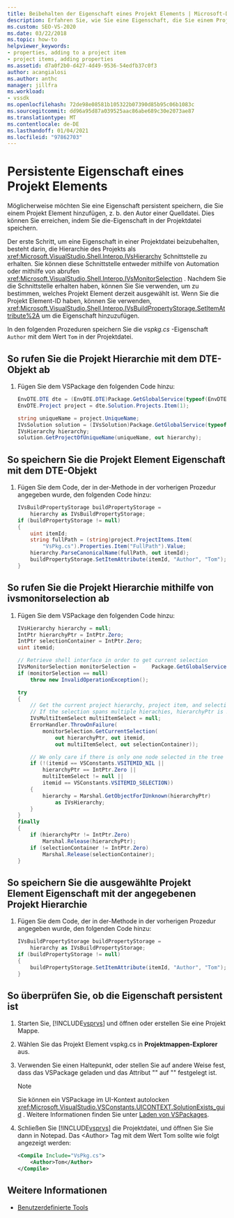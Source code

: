 ```yaml
---
title: Beibehalten der Eigenschaft eines Projekt Elements | Microsoft-Dokumentation
description: Erfahren Sie, wie Sie eine Eigenschaft, die Sie einem Projekt Element hinzufügen, beibehalten, indem Sie die-Eigenschaft in der Projektdatei im erweiterten Projekttyp speichern.
ms.custom: SEO-VS-2020
ms.date: 03/22/2018
ms.topic: how-to
helpviewer_keywords:
- properties, adding to a project item
- project items, adding properties
ms.assetid: d7a0f2b0-d427-4d49-9536-54edfb37c0f3
author: acangialosi
ms.author: anthc
manager: jillfra
ms.workload:
- vssdk
ms.openlocfilehash: 72de98e08581b105322b07390d85b95c06b1083c
ms.sourcegitcommit: dd96a95d87a039525aac86abe689c30e2073ae87
ms.translationtype: MT
ms.contentlocale: de-DE
ms.lasthandoff: 01/04/2021
ms.locfileid: "97862703"
---
```

# <a name="persist-the-property-of-a-project-item"></a>Persistente Eigenschaft eines Projekt Elements
Möglicherweise möchten Sie eine Eigenschaft persistent speichern, die Sie einem Projekt Element hinzufügen, z. b. den Autor einer Quelldatei. Dies können Sie erreichen, indem Sie die-Eigenschaft in der Projektdatei speichern.

 Der erste Schritt, um eine Eigenschaft in einer Projektdatei beizubehalten, besteht darin, die Hierarchie des Projekts als <xref:Microsoft.VisualStudio.Shell.Interop.IVsHierarchy> Schnittstelle zu erhalten. Sie können diese Schnittstelle entweder mithilfe von Automation oder mithilfe von abrufen <xref:Microsoft.VisualStudio.Shell.Interop.IVsMonitorSelection> . Nachdem Sie die Schnittstelle erhalten haben, können Sie Sie verwenden, um zu bestimmen, welches Projekt Element derzeit ausgewählt ist. Wenn Sie die Projekt Element-ID haben, können Sie verwenden, <xref:Microsoft.VisualStudio.Shell.Interop.IVsBuildPropertyStorage.SetItemAttribute%2A> um die Eigenschaft hinzuzufügen.

 In den folgenden Prozeduren speichern Sie die *vspkg.cs* -Eigenschaft `Author` mit dem Wert `Tom` in der Projektdatei.

## <a name="to-obtain-the-project-hierarchy-with-the-dte-object"></a>So rufen Sie die Projekt Hierarchie mit dem DTE-Objekt ab

1. Fügen Sie dem VSPackage den folgenden Code hinzu:

    ```csharp
    EnvDTE.DTE dte = (EnvDTE.DTE)Package.GetGlobalService(typeof(EnvDTE.DTE));
    EnvDTE.Project project = dte.Solution.Projects.Item(1);

    string uniqueName = project.UniqueName;
    IVsSolution solution = (IVsSolution)Package.GetGlobalService(typeof(SVsSolution));
    IVsHierarchy hierarchy;
    solution.GetProjectOfUniqueName(uniqueName, out hierarchy);
    ```

## <a name="to-persist-the-project-item-property-with-the-dte-object"></a>So speichern Sie die Projekt Element Eigenschaft mit dem DTE-Objekt

1. Fügen Sie dem Code, der in der-Methode in der vorherigen Prozedur angegeben wurde, den folgenden Code hinzu:

    ```csharp
    IVsBuildPropertyStorage buildPropertyStorage =
        hierarchy as IVsBuildPropertyStorage;
    if (buildPropertyStorage != null)
    {
        uint itemId;
        string fullPath = (string)project.ProjectItems.Item(
            "VsPkg.cs").Properties.Item("FullPath").Value;
        hierarchy.ParseCanonicalName(fullPath, out itemId);
        buildPropertyStorage.SetItemAttribute(itemId, "Author", "Tom");
    }
    ```

## <a name="to-obtain-the-project-hierarchy-using-ivsmonitorselection"></a>So rufen Sie die Projekt Hierarchie mithilfe von ivsmonitorselection ab

1. Fügen Sie dem VSPackage den folgenden Code hinzu:

    ```csharp
    IVsHierarchy hierarchy = null;
    IntPtr hierarchyPtr = IntPtr.Zero;
    IntPtr selectionContainer = IntPtr.Zero;
    uint itemid;

    // Retrieve shell interface in order to get current selection
    IVsMonitorSelection monitorSelection =     Package.GetGlobalService(typeof(SVsShellMonitorSelection)) as     IVsMonitorSelection;
    if (monitorSelection == null)
        throw new InvalidOperationException();

    try
    {
        // Get the current project hierarchy, project item, and selection container for the current selection
        // If the selection spans multiple hierachies, hierarchyPtr is Zero
        IVsMultiItemSelect multiItemSelect = null;
        ErrorHandler.ThrowOnFailure(
            monitorSelection.GetCurrentSelection(
                out hierarchyPtr, out itemid,
                out multiItemSelect, out selectionContainer));

        // We only care if there is only one node selected in the tree
        if (!(itemid == VSConstants.VSITEMID_NIL ||
            hierarchyPtr == IntPtr.Zero ||
            multiItemSelect != null ||
            itemid == VSConstants.VSITEMID_SELECTION))
        {
            hierarchy = Marshal.GetObjectForIUnknown(hierarchyPtr)
                as IVsHierarchy;
        }
    }
    finally
    {
        if (hierarchyPtr != IntPtr.Zero)
            Marshal.Release(hierarchyPtr);
        if (selectionContainer != IntPtr.Zero)
            Marshal.Release(selectionContainer);
    }
    ```

## <a name="to-persist-the-selected-project-item-property-given-the-project-hierarchy"></a>So speichern Sie die ausgewählte Projekt Element Eigenschaft mit der angegebenen Projekt Hierarchie

1. Fügen Sie dem Code, der in der-Methode in der vorherigen Prozedur angegeben wurde, den folgenden Code hinzu:

    ```csharp
    IVsBuildPropertyStorage buildPropertyStorage =
        hierarchy as IVsBuildPropertyStorage;
    if (buildPropertyStorage != null)
    {
        buildPropertyStorage.SetItemAttribute(itemId, "Author", "Tom");
    }
    ```

## <a name="to-verify-that-the-property-is-persisted"></a>So überprüfen Sie, ob die Eigenschaft persistent ist

1. Starten Sie, [!INCLUDE[vsprvs](../code-quality/includes/vsprvs_md.md)] und öffnen oder erstellen Sie eine Projekt Mappe.

2. Wählen Sie das Projekt Element vspkg.cs in **Projektmappen-Explorer** aus.

3. Verwenden Sie einen Haltepunkt, oder stellen Sie auf andere Weise fest, dass das VSPackage geladen und das Attribut "" auf "" festgelegt ist.

   > [!NOTE]
   > Sie können ein VSPackage im UI-Kontext autolocken <xref:Microsoft.VisualStudio.VSConstants.UICONTEXT.SolutionExists_guid> . Weitere Informationen finden Sie unter [Laden von VSPackages](../extensibility/loading-vspackages.md).

4. Schließen Sie [!INCLUDE[vsprvs](../code-quality/includes/vsprvs_md.md)] die Projektdatei, und öffnen Sie Sie dann in Notepad. Das \<Author> Tag mit dem Wert Tom sollte wie folgt angezeigt werden:

   ```xml
   <Compile Include="VsPkg.cs">
       <Author>Tom</Author>
   </Compile>
   ```

## <a name="see-also"></a>Weitere Informationen

- [Benutzerdefinierte Tools](../extensibility/internals/custom-tools.md)
